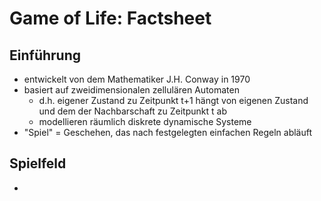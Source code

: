 # Game of Life: Factsheet

## Einführung

- entwickelt von dem Mathematiker J.H. Conway in 1970
- basiert auf zweidimensionalen zellulären Automaten
  - d.h. eigener Zustand zu Zeitpunkt t+1 hängt von eigenen Zustand und dem der Nachbarschaft zu Zeitpunkt t ab
  - modellieren räumlich diskrete dynamische Systeme
- "Spiel" = Geschehen, das nach festgelegten einfachen Regeln abläuft

## Spielfeld
- 


